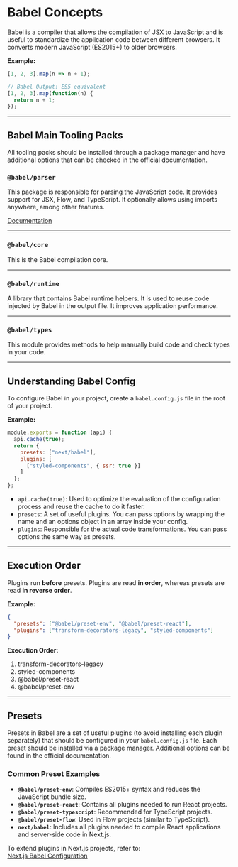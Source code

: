 # Babel Concepts

Babel is a compiler that allows the compilation of JSX to JavaScript and is useful to standardize the application code between different browsers. It converts modern JavaScript (ES2015+) to older browsers.

**Example:**

```js
[1, 2, 3].map(n => n + 1);

// Babel Output: ES5 equivalent
[1, 2, 3].map(function(n) {
  return n + 1;
});
```

---

## Babel Main Tooling Packs

All tooling packs should be installed through a package manager and have additional options that can be checked in the official documentation.

### `@babel/parser`

This package is responsible for parsing the JavaScript code. It provides support for JSX, Flow, and TypeScript. It optionally allows using imports anywhere, among other features.

[Documentation](https://babeljs.io/docs/en/babel-parser#options)

---

### `@babel/core`

This is the Babel compilation core.

---

### `@babel/runtime`

A library that contains Babel runtime helpers. It is used to reuse code injected by Babel in the output file. It improves application performance.

---

### `@babel/types`

This module provides methods to help manually build code and check types in your code.

---

## Understanding Babel Config

To configure Babel in your project, create a `babel.config.js` file in the root of your project.

**Example:**

```js
module.exports = function (api) {
  api.cache(true);
  return {
    presets: ["next/babel"],
    plugins: [
      ["styled-components", { ssr: true }]
    ]
  };
};
```

- `api.cache(true)`: Used to optimize the evaluation of the configuration process and reuse the cache to do it faster.
- `presets`: A set of useful plugins. You can pass options by wrapping the name and an options object in an array inside your config.
- `plugins`: Responsible for the actual code transformations. You can pass options the same way as presets.

---

## Execution Order

Plugins run **before** presets. Plugins are read **in order**, whereas presets are read **in reverse order**.

**Example:**

```json
{
  "presets": ["@babel/preset-env", "@babel/preset-react"],
  "plugins": ["transform-decorators-legacy", "styled-components"]
}
```

**Execution Order:**

1. transform-decorators-legacy  
2. styled-components  
3. @babel/preset-react  
4. @babel/preset-env

---

## Presets

Presets in Babel are a set of useful plugins (to avoid installing each plugin separately) that should be configured in your `babel.config.js` file. Each preset should be installed via a package manager. Additional options can be found in the official documentation.

### Common Preset Examples

- **`@babel/preset-env`**: Compiles ES2015+ syntax and reduces the JavaScript bundle size.
- **`@babel/preset-react`**: Contains all plugins needed to run React projects.
- **`@babel/preset-typescript`**: Recommended for TypeScript projects.
- **`@babel/preset-flow`**: Used in Flow projects (similar to TypeScript).
- **`next/babel`**: Includes all plugins needed to compile React applications and server-side code in Next.js.

To extend plugins in Next.js projects, refer to:  
[Next.js Babel Configuration](https://nextjs.org/docs/advanced-features/customizing-babel-config)